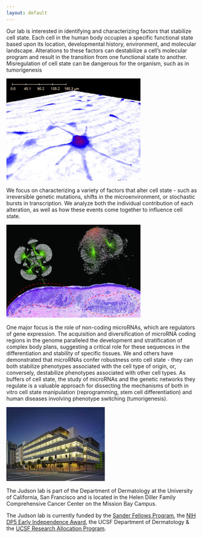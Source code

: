 ```yaml
---
layout: default
---
```


Our lab is interested in identifying and characterizing factors that stabilize cell state. Each cell in the human body occupies a specific functional state based upon its location, developmental history, environment, and molecular landscape. Alterations to these factors can destabilize a cell’s molecular program and result in the transition from one functional state to another. Misregulation of cell state can be dangerous for the organism, such as in tumorigenesis

<img src="/img/home2.jpg" alt="Home2" class="img-responsive" style="max-width: 70%; margin: auto;">

We focus on characterizing a variety of factors that alter cell state - such as irreversible genetic mutations, shifts in the microenvironment, or stochastic bursts in transcription. We analyze both the individual contribution of each alteration, as well as how these events come together to influence cell state. 

<img src="/img/home.jpg" alt="Home" class="img-responsive" style="max-width: 70%; margin: auto;">

One major focus is the role of non-coding microRNAs, which are regulators of gene expression. The acquisition and diversification of microRNA coding regions in the genome paralleled the development and stratification of complex body plans, suggesting a critical role for these sequences in the differentiation and stability of specific tissues. We and others have demonstrated that microRNAs confer robustness onto cell state - they can both stabilize phenotypes associated with the cell type of origin, or, conversely, destabilize phenotypes associated with other cell types. As buffers of cell state, the study of microRNAs and the genetic networks they regulate is a valuable approach for dissecting the mechanisms of both in vitro cell state manipulation (reprogramming, stem cell differentiation) and human diseases involving phenotype switching (tumorigenesis). 

<img src="/img/home3.jpeg" alt="Home3" class="img-responsive" style="max-width: 70%; margin: auto;">

The Judson lab is part of the Department of Dermatology at the University of California, San Francisco and is located in the Helen Diller Family Comprehensive Cancer Center on the Mission Bay Campus.

The Judson lab is currently funded by the [Sander Fellows Program](http://fellows.ucsf.edu/), the [NIH DP5 Early Independence Award](http://commonfund.nih.gov/earlyindependence/index), the UCSF Department of Dermatology & the [UCSF Research Allocation Program](http://rap.ucsf.edu/).

